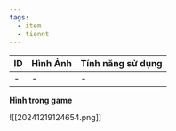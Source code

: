 ```yaml
---
tags:
  - item
  - tiennt
---
```


| ID  | Hình Ảnh | Tính năng sử dụng |
| --- | -------- | ----------------- |
| -   | -        | -                 |
**Hình trong game**

![[20241219124654.png]]

